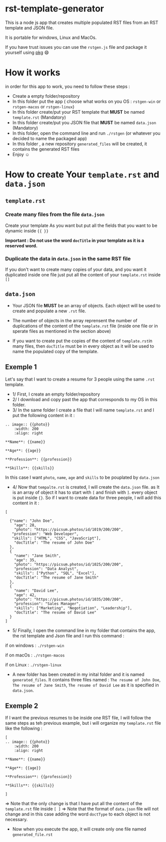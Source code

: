 # rst-template-generator

This is a node js app that creates multiple populated RST files from an RST template and JSON file.

It is  portable for windows, Linux and MacOs.

If you have trust issues you can use the `rstgen.js` file and package it yourself using [pkg](https://www.npmjs.com/package/pkg)  :smile:  



# How it works

in order for this app to work, you need to follow these steps : 

* Create a empty folder/repository 
* In this folder put the  app ( choose what works on you OS  : `rstgen-win` or  `rstgen-macos` or `rstgen-linux`) 
* In this folder create/put your RST template that **MUST** be named `template.rst` (Mandatory)
* In this folder create/put you JSON file that **MUST** be named   `data.json` (Mandatory)
* In this folder, open the command line and run `./rstgen` (or whatever you decided to name the packaged app) 
* In this folder , a new repository `generated_files` will be created, it contains the generated RST files
* Enjoy :relaxed: 


# How to create Your `template.rst` and `data.json`

## `template.rst`

### Create many files from the file `data.json`

Create your template As you want but put all the fields that you want to be dynamic inside `{{ }}`

**Important : Do not use the word `docTitle` in your template as it is a reserved word.**


### Duplicate the data in `data.json` in the same RST file
If you don't want to create many copies of your data, and you want it duplicated inside one file just put all the content of your `template.rst` inside `[]` 


## `data.json`

* Your JSON file **MUST** be an array of objects. Each object will be used to create and populate a new `.rst` file.

* The number of objects in the array reprensent the number of duplications of the content of the `template.rst` file (inside one file or in sperate files as mentioned in the section above)

* If you want to create put the copies of the content of `template.rst`in many files, then `docTitle` must be in every object as it will be used to name the populated copy of the template.



## Exemple 1 

Let's say that I want to create a resume for 3 people using the same `.rst` template.

* 1/ First, I create an empty folder/repository
* 2/ I download and copy past the app that corresponds to my OS in this folder.
* 3/ In the same folder I create a file that I will name `template.rst` and I put the following content in it : 

```
.. image:: {{photo}}
    :width: 200
    :align: right

**Name**: {{name}}

**Age**: {{age}}

**Profession**: {{profession}}

**Skills**: {{skills}}

```
In this case I want `photo`, `name`, `age` and `skills` to be pouplated by `data.json`

* 4/ Now that `tempalte.rst` is created, I will create the `data.json` file. as It is an array of object it has to start with `[` and finish with `]`. every object is put inside `{}`. So if I want to create data for three people, I will add this content in it : 

```
[ 
  
  {"name": "John Doe",  
    "age": 28,   
    "photo": "https://picsum.photos/id/1019/200/200",  
   "profession": "Web Developer",  
   "skills": ["HTML", "CSS", "JavaScript"],
    "docTitle": "The resume of John Doe"
  },
  {
    "name": "Jane Smith",
    "age": 35,
    "photo": "https://picsum.photos/id/1025/200/200",
    "profession": "Data Analyst",
    "skills": ["Python", "SQL", "Excel"],
    "docTitle": "The resume of Jane Smith"
  },
  {
    "name": "David Lee",
    "age": 42,
    "photo": "https://picsum.photos/id/1035/200/200",
    "profession": "Sales Manager",
    "skills": ["Marketing", "Negotiation", "Leadership"],
    "docTitle": "The resume of David Lee"
  }
]

```


* 5/ Finally, I open the command line in my folder that contains the app, the rst template and Json file and I run this command : 

if on windows : 
`./rstgen-win`

if on macOs : 
`./rstgen-macos`

if on Linux : 
`./rstgen-linux`

* A new folder has been created in my inital folder and it is named `generated_files`. It contains three files named : `The resume of John Doe`, `The resume of Jane Smith`, `The resume of David Lee` as it is specified in `data.json`.


## Exemple 2

If I want the previous resumes to be inside one RST file, I will follow the same steps as teh previous example, but i will organize my `template.rst` file like the following : 


```
[
.. image:: {{photo}}
    :width: 200
    :align: right

**Name**: {{name}}

**Age**: {{age}}

**Profession**: {{profession}}

**Skills**: {{skills}}

]
```

=> Note that the only change is that I have put all the content of the `template.rst` file  inside `[ ]`
=> Note that the format of `data.json` file will not change and in this case adding the word `doctType` to each object is not necessary.

* Now when you execute the app, it will create only one file named `generated_file.rst`

